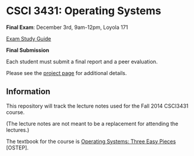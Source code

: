 CSCI 3431: Operating Systems
============================

__Final Exam__: December 3rd, 9am-12pm, Loyola 171  

[Exam Study Guide](19-Exam-Study/README.md)


__Final Submission__

Each student must submit a final report and a peer evaluation.

Please see the [project page](00-Project/README.md) for additional details.


Information
-----------

This repository will track the lecture notes used for the Fall 2014 CSCI3431 course.

(The lecture notes are not meant to be a replacement for attending the lectures.)

The textbook for the course is [Operating Systems: Three Easy Pieces](http://pages.cs.wisc.edu/~remzi/OSTEP/) [OSTEP].  

